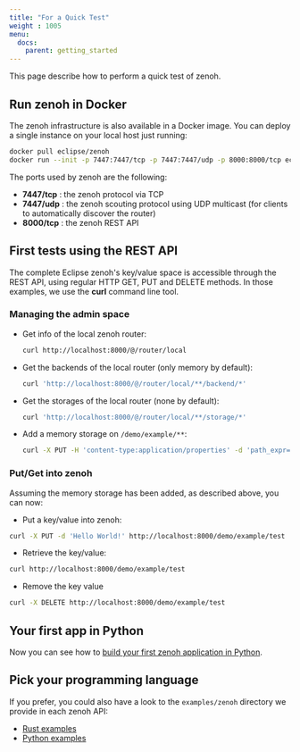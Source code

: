 ```yaml
---
title: "For a Quick Test"
weight : 1005
menu:
  docs:
    parent: getting_started
---
```


This page describe how to perform a quick test of zenoh.

## Run zenoh in Docker

The zenoh infrastructure is also available in a Docker image. You can deploy a single instance on your local host just running:
```bash
docker pull eclipse/zenoh
docker run --init -p 7447:7447/tcp -p 7447:7447/udp -p 8000:8000/tcp eclipse/zenoh
```

The ports used by zenoh are the following:

  - **7447/tcp** : the zenoh protocol via TCP
  - **7447/udp** : the zenoh scouting protocol using UDP multicast (for clients to automatically discover the router)
  - **8000/tcp** : the zenoh REST API

## First tests using the REST API

The complete Eclipse zenoh's key/value space is accessible through the REST API, using regular HTTP GET, PUT and DELETE methods. In those examples, we use the **curl** command line tool.

### Managing the admin space

 * Get info of the local zenoh router:
   ```bash
   curl http://localhost:8000/@/router/local
   ```
 * Get the backends of the local router (only memory by default):
   ```bash
   curl 'http://localhost:8000/@/router/local/**/backend/*'
   ```
 * Get the storages of the local router (none by default):
   ```bash
   curl 'http://localhost:8000/@/router/local/**/storage/*'
   ```
 * Add a memory storage on `/demo/example/**`:
   ```bash
   curl -X PUT -H 'content-type:application/properties' -d 'path_expr=/demo/example/**' http://localhost:8000/@/router/local/plugin/storages/backend/memory/storage/my-storage
   ```

### Put/Get into zenoh
Assuming the memory storage has been added, as described above, you can now:

 * Put a key/value into zenoh:
  ```bash
  curl -X PUT -d 'Hello World!' http://localhost:8000/demo/example/test
  ```
 * Retrieve the key/value:
  ```bash
  curl http://localhost:8000/demo/example/test
  ```
 * Remove the key value
  ```bash
  curl -X DELETE http://localhost:8000/demo/example/test
  ```

## Your first app in Python

Now you can see how to [build your first zenoh application in Python](../first-app).

## Pick your programming language

If you prefer, you could also have a look to the `examples/zenoh` directory we provide in each zenoh API:
- [Rust examples](https://github.com/eclipse-zenoh/zenoh/tree/master/zenoh/examples/zenoh)
- [Python examples](https://github.com/eclipse-zenoh/zenoh-python/tree/master/examples/zenoh)
